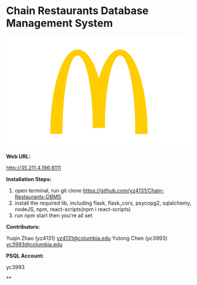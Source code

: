 # Chain Restaurants Database Management System

![screenshot](src/assets/logo.png)

**Web URL:**

http://35.211.4.196:8111

**Installation Steps:**

1. open terminal, run git clone https://github.com/yz4131/Chain-Restaurants-DBMS
2. install the required lib, including flask, flask_cors, psycopg2, sqlalchemy, nodeJS, npm, react-scripts(npm i react-scripts)
3. run npm start then you're all set

**Contributors:**

Yuqin Zhao (yz4131) yz4131@columbia.edu
Yutong Chen (yc3993) yc3993@columbia.edu

**PSQL Account:**

yc3993

**
